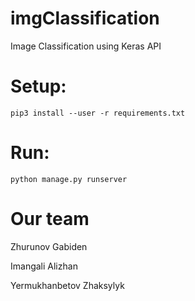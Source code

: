 # imgClassification
Image Classification using Keras API

# Setup:

```shell
pip3 install --user -r requirements.txt
```


# Run:
```shell
python manage.py runserver
```

# Our team 

Zhurunov Gabiden

Imangali Alizhan

Yermukhanbetov Zhaksylyk
